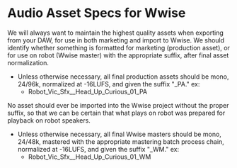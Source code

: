 # Audio Asset Specs for Wwise

We will always want to maintain the highest quality assets when exporting from your DAW, for use in both marketing and import to Wwise. We should identify whether something is formatted for marketing (production asset), or for use on robot (Wwise master) with the appropriate suffix, after final asset normalization. 

* Unless otherwise necessary, all final production assets should be mono, 24/96k, normalized at -16LUFS, and given the suffix "_PA."
ex:
    * Robot_Vic_Sfx__Head_Up_Curious_01_PA

No asset should ever be imported into the Wwise project without the proper suffix, so that we can be certain that what plays on robot was prepared for playback on robot speakers. 

* Unless otherwise necessary, all final Wwise masters should be mono, 24/48k, mastered with the appropriate mastering batch process chain, normalized at -16LUFS, and given the suffix "_WM."
ex:
    * Robot_Vic_Sfx__Head_Up_Curious_01_WM